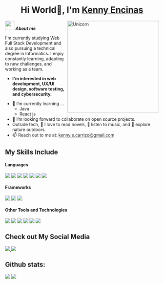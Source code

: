 <h1 align="center">Hi World👋, I'm <a href="https://100rabhcsmc.github.io/Me.io/" target="blank">
Kenny Encinas</a></h1>

<img align="right" width=300px alt="Unicorn" src="https://media4.giphy.com/media/v1.Y2lkPTc5MGI3NjExamdvd2VwY3c3aGFndWM1MHp4aDR4ZnZxMXAyMThoZ2dnc3hxbGdqYyZlcD12MV9pbnRlcm5hbF9naWZfYnlfaWQmY3Q9Zw/ES4Vcv8zWfIt2/giphy.gif" />

<img src="https://media.giphy.com/media/ObNTw8Uzwy6KQ/giphy.gif" width="30px">&nbsp;***About me***

I'm currently studying Web Full Stack Development and also pursuing a technical degree in Informatics. I enjoy constantly learning, adapting to new challenges, and working as a team.
* **I'm interested in web development, UX/UI design, software testing, and cybersecurity.**
- 🌱 I’m currently learning ...
  - Java
  - React js
- 👯 I’m looking forward to collaborate on open source projects.
- Outside tech, 📖 I love to read novels, 🎵 listen to music, and 🌴 explore nature outdoors.
- 📫 Reach out to me at: <a href="kenny.e.carrizo@gmail.com">kenny.e.carrizo@gmail.com</a>

## My Skills Include

<h4> Languages </h4>
<span> 
  <img src="https://img.shields.io/badge/HTML5-E34F26?style=for-the-badge&logo=html5&logoColor=white">
  <img src="https://img.shields.io/badge/CSS3-1572B6?style=for-the-badge&logo=css3&logoColor=white">
  <img src="https://img.shields.io/badge/JavaScript-F7DF1E?style=for-the-badge&logo=javascript&logoColor=black">
  <img src="https://img.shields.io/badge/Java-ED8B00?style=for-the-badge&logo=java&logoColor=white">
  <img src="https://img.shields.io/badge/C-00599C?style=for-the-badge&logo=c&logoColor=white">
  <img src="https://img.shields.io/badge/python-3670A0?style=for-the-badge&logo=python&logoColor=ffdd54">
  <img src="https://img.shields.io/badge/-Arduino-00979D?style=for-the-badge&logo=Arduino&logoColor=white">
</span>

<h4> Frameworks </h4>
<span>
  <img src="https://img.shields.io/badge/angular-%23DD0031.svg?style=for-the-badge&logo=angular&logoColor=white">
  <img src="https://img.shields.io/badge/react-%2320232a.svg?style=for-the-badge&logo=react&logoColor=%2361DAFB">
  <img src="https://img.shields.io/badge/node.js-6DA55F?style=for-the-badge&logo=node.js&logoColor=white">
</span>


<h4> Other Tools and Technologies </h4>
<span>
  <img src="https://img.shields.io/badge/MongoDB-%234ea94b.svg?style=for-the-badge&logo=mongodb&logoColor=white">
  <img src="https://img.shields.io/badge/MySQL-00000F?style=for-the-badge&logo=mysql&logoColor=white">
  <img src="https://img.shields.io/badge/Git-F05032?style=for-the-badge&logo=git&logoColor=white">
  <img src="https://img.shields.io/badge/Notion-%23000000.svg?style=for-the-badge&logo=notion&logoColor=whitee">
  <img src="https://img.shields.io/badge/jira-%230A0FFF.svg?style=for-the-badge&logo=jira&logoColor=white">
  <img src="https://img.shields.io/badge/Visual_Studio_Code-0078D4?style=for-the-badge&logo=visual%20studio%20code&logoColor=white">
</span>


## Check out My Social Media

<a href="https://www.linkedin.com/in/kenny-encinas-carrizo/">
  <img src="https://img.shields.io/badge/linkedin-%230077B5.svg?style=for-the-badge&logo=linkedin&logoColor=white">
</a>

<a href="https://www.instagram.com/kenny.rec/">
  <img src="https://img.shields.io/badge/Instagram-%23E4405F.svg?style=for-the-badge&logo=Instagram&logoColor=white">
</a>





<h2>Github stats:</h2> 

[![](https://github-readme-stats.vercel.app/api?username=KennyREC&show_icons=true&theme=tokyonight&hide_border=true&locale=en)](https://github.com/KennyREC)
[![](https://github-readme-streak-stats.herokuapp.com/?user=KennyREC&theme=material-palenight)](https://github.com/KennyREC)












